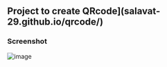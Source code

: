 ## Project to create QRcode](salavat-29.github.io/qrcode/)
### Screenshot 
![image](https://user-images.githubusercontent.com/122313622/216317053-07a8da47-48ef-4125-9346-80597f2fd0fd.png)
